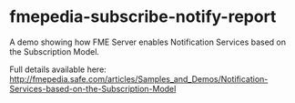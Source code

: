 fmepedia-subscribe-notify-report
================================

A demo showing how FME Server enables Notification Services based on the Subscription Model.

Full details available here: http://fmepedia.safe.com/articles/Samples_and_Demos/Notification-Services-based-on-the-Subscription-Model